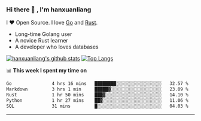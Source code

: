### Hi there 👋 , I'm hanxuanliang

<!--
**hanxuanliang/hanxuanliang** is a ✨ _special_ ✨ repository because its `README.md` (this file) appears on your GitHub profile.

Here are some ideas to get you started:

- 🔭 I’m currently working on ...
- 🌱 I’m currently learning ...
- 👯 I’m looking to collaborate on ...
- 🤔 I’m looking for help with ...
- 💬 Ask me about ...
- 📫 How to reach me: ...
- 😄 Pronouns: ...
- ⚡ Fun fact: ...
-->
I ❤ Open Source. I love [Go](https://golang.org) and [Rust](https://www.rust-lang.org/zh-CN/).

* Long-time Golang user
* A novice Rust learner
* A developer who loves databases

[![hanxuanliang's github stats](https://github-readme-stats.vercel.app/api/top-langs/?username=hanxuanliang&hide=html)](https://github.com/anuraghazra/github-readme-stats)
[![Top Langs](https://github-readme-stats.vercel.app/api?username=hanxuanliang&show_icons=true&count_private=true&line_height=40)](https://github.com/anuraghazra/github-readme-stats)

📊 **This week I spent my time on**
<!--START_SECTION:waka-->

```txt
Go               4 hrs 16 mins   ████████░░░░░░░░░░░░░░░░░   32.57 %
Markdown         3 hrs 1 min     █████▓░░░░░░░░░░░░░░░░░░░   23.09 %
Rust             1 hr 50 mins    ███▓░░░░░░░░░░░░░░░░░░░░░   14.10 %
Python           1 hr 27 mins    ██▓░░░░░░░░░░░░░░░░░░░░░░   11.06 %
SQL              31 mins         █░░░░░░░░░░░░░░░░░░░░░░░░   04.03 %
```

<!--END_SECTION:waka-->

***
